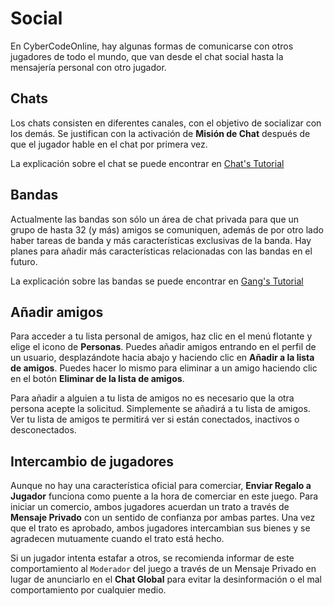 # Social
En CyberCodeOnline, hay algunas formas de comunicarse con otros jugadores de todo el mundo, que van desde el chat social hasta la mensajería personal con otro jugador.

## Chats
Los chats consisten en diferentes canales, con el objetivo de socializar con los demás. Se justifican con la activación de **Misión de Chat** después de que el jugador hable en el chat por primera vez.  

La explicación sobre el chat se puede encontrar en [Chat's Tutorial](https://cybercodeonline.com/markdown?path=tutorial%2Fchat.md)

## Bandas
Actualmente las bandas son sólo un área de chat privada para que un grupo de hasta 32 (y más) amigos se comuniquen, además de por otro lado haber tareas de banda y más características exclusivas de la banda. Hay planes para añadir más características relacionadas con las bandas en el futuro. 

La explicación sobre las bandas se puede encontrar en [Gang's Tutorial](https://cybercodeonline.com/markdown?path=tutorial%2Fgangs.md)

## Añadir amigos
Para acceder a tu lista personal de amigos, haz clic en el menú flotante y elige el icono de **Personas**. Puedes añadir amigos entrando en el perfil de un usuario, desplazándote hacia abajo y haciendo clic en **Añadir a la lista de amigos**. Puedes hacer lo mismo para eliminar a un amigo haciendo clic en el botón **Eliminar de la lista de amigos**.

Para añadir a alguien a tu lista de amigos no es necesario que la otra persona acepte la solicitud. Simplemente se añadirá a tu lista de amigos. Ver tu lista de amigos te permitirá ver si están conectados, inactivos o desconectados.

## Intercambio de jugadores
Aunque no hay una característica oficial para comerciar, **Enviar Regalo a Jugador** funciona como puente a la hora de comerciar en este juego. Para iniciar un comercio, ambos jugadores acuerdan un trato a través de **Mensaje Privado** con un sentido de confianza por ambas partes. Una vez que el trato es aprobado, ambos jugadores intercambian sus bienes y se agradecen mutuamente cuando el trato está hecho.

Si un jugador intenta estafar a otros, se recomienda informar de este comportamiento al `Moderador` del juego a través de un Mensaje Privado en lugar de anunciarlo en el **Chat Global** para evitar la desinformación o el mal comportamiento por cualquier medio.